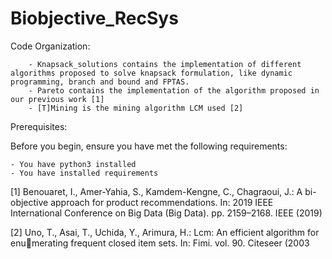 # Biobjective_RecSys

Code Organization:

		- Knapsack_solutions contains the implementation of different algorithms proposed to solve knapsack formulation, like dynamic programming, branch and bound and FPTAS. 
		- Pareto contains the implementation of the algorithm proposed in our previous work [1]
		- [T]Mining is the mining algorithm LCM used [2]


Prerequisites:

Before you begin, ensure you have met the following requirements:

	- You have python3 installed
	- You have installed requirements


[1] Benouaret, I., Amer-Yahia, S., Kamdem-Kengne, C., Chagraoui, J.: A bi-objective approach for product recommendations. In: 2019 IEEE International Conference on Big Data (Big Data). pp. 2159–2168. IEEE (2019)

[2] Uno, T., Asai, T., Uchida, Y., Arimura, H.: Lcm: An efficient algorithm for enumerating frequent closed item sets. In: Fimi. vol. 90. Citeseer (2003
